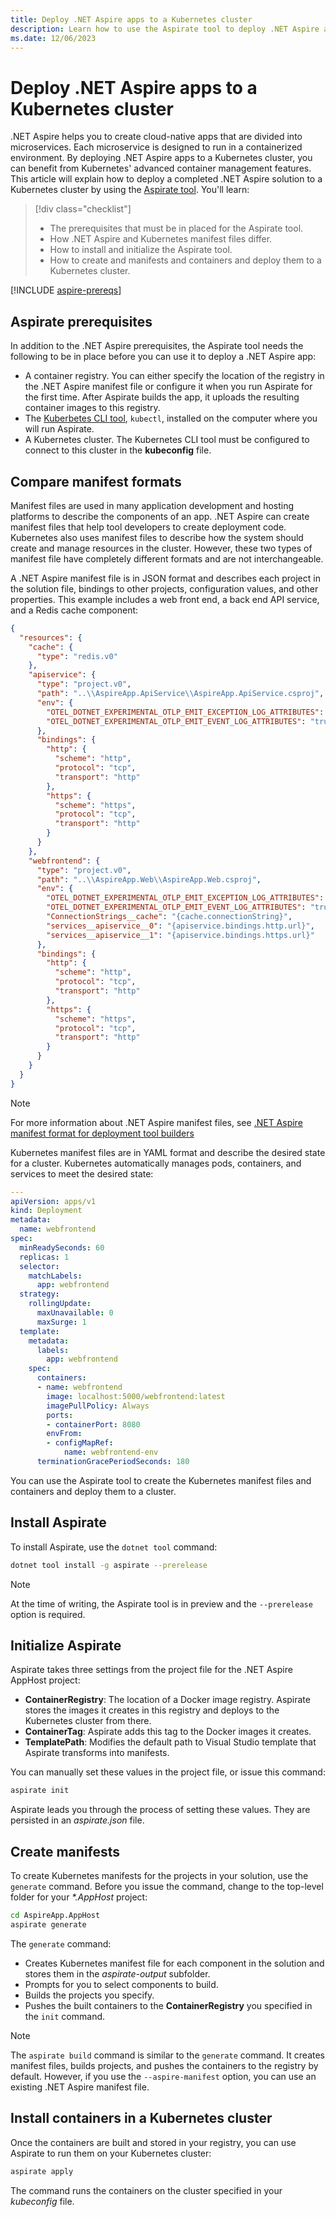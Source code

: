 ```yaml
---
title: Deploy .NET Aspire apps to a Kubernetes cluster
description: Learn how to use the Aspirate tool to deploy .NET Aspire apps to a Kubernetes cluster.
ms.date: 12/06/2023
---
```


# Deploy .NET Aspire apps to a Kubernetes cluster

.NET Aspire helps you to create cloud-native apps that are divided into microservices. Each microservice is designed to run in a containerized environment. By deploying .NET Aspire apps to a Kubernetes cluster, you can benefit from Kubernetes' advanced container management features. This article will explain how to deploy a completed .NET Aspire solution to a Kubernetes cluster by using the [Aspirate tool](https://www.nuget.org/packages/Aspirate). You'll learn:

> [!div class="checklist"]
>
> - The prerequisites that must be in placed for the Aspirate tool.
> - How .NET Aspire and Kubernetes manifest files differ.
> - How to install and initialize the Aspirate tool.
> - How to create and manifests and containers and deploy them to a Kubernetes cluster.

[!INCLUDE [aspire-prereqs](../includes/aspire-prereqs.md)]

## Aspirate prerequisites

In addition to the .NET Aspire prerequisites, the Aspirate tool needs the following to be in place before you can use it to deploy a .NET Aspire app:

- A container registry. You can either specify the location of the registry in the .NET Aspire manifest file or configure it when you run Aspirate for the first time. After Aspirate builds the app, it uploads the resulting container images to this registry.
- The [Kuberbetes CLI tool](https://kubernetes.io/docs/tasks/tools/), `kubectl`, installed on the computer where you will run Aspirate.
- A Kubernetes cluster. The Kubernetes CLI tool must be configured to connect to this cluster in the **kubeconfig** file.

## Compare manifest formats

Manifest files are used in many application development and hosting platforms to describe the components of an app. .NET Aspire can create manifest files that help tool developers to create  deployment code. Kubernetes also uses manifest files to describe how the system should create and manage resources in the cluster. However, these two types of manifest file have completely different formats and are not interchangeable.

A .NET Aspire manifest file is in JSON format and describes each project in the solution file, bindings to other projects, configuration values, and other properties. This example includes a web front end, a back end API service, and a Redis cache component:

```json
{
  "resources": {
    "cache": {
      "type": "redis.v0"
    },
    "apiservice": {
      "type": "project.v0",
      "path": "..\\AspireApp.ApiService\\AspireApp.ApiService.csproj",
      "env": {
        "OTEL_DOTNET_EXPERIMENTAL_OTLP_EMIT_EXCEPTION_LOG_ATTRIBUTES": "true",
        "OTEL_DOTNET_EXPERIMENTAL_OTLP_EMIT_EVENT_LOG_ATTRIBUTES": "true"
      },
      "bindings": {
        "http": {
          "scheme": "http",
          "protocol": "tcp",
          "transport": "http"
        },
        "https": {
          "scheme": "https",
          "protocol": "tcp",
          "transport": "http"
        }
      }
    },
    "webfrontend": {
      "type": "project.v0",
      "path": "..\\AspireApp.Web\\AspireApp.Web.csproj",
      "env": {
        "OTEL_DOTNET_EXPERIMENTAL_OTLP_EMIT_EXCEPTION_LOG_ATTRIBUTES": "true",
        "OTEL_DOTNET_EXPERIMENTAL_OTLP_EMIT_EVENT_LOG_ATTRIBUTES": "true",
        "ConnectionStrings__cache": "{cache.connectionString}",
        "services__apiservice__0": "{apiservice.bindings.http.url}",
        "services__apiservice__1": "{apiservice.bindings.https.url}"
      },
      "bindings": {
        "http": {
          "scheme": "http",
          "protocol": "tcp",
          "transport": "http"
        },
        "https": {
          "scheme": "https",
          "protocol": "tcp",
          "transport": "http"
        }
      }
    }
  }
}
```

> [!NOTE]
> For more information about .NET Aspire manifest files, see [.NET Aspire manifest format for deployment tool builders](manifest-format.md)

Kubernetes manifest files are in YAML format and describe the desired state for a cluster. Kubernetes automatically manages pods, containers, and services to meet the desired state:

```yaml
---
apiVersion: apps/v1
kind: Deployment
metadata:
  name: webfrontend
spec:
  minReadySeconds: 60
  replicas: 1
  selector:
    matchLabels:
      app: webfrontend
  strategy:
    rollingUpdate:
      maxUnavailable: 0
      maxSurge: 1
  template:
    metadata:
      labels:
        app: webfrontend
    spec:
      containers:
      - name: webfrontend
        image: localhost:5000/webfrontend:latest
        imagePullPolicy: Always
        ports:
        - containerPort: 8080
        envFrom:
        - configMapRef:
            name: webfrontend-env
      terminationGracePeriodSeconds: 180
```

You can use the Aspirate tool to create the Kubernetes manifest files and containers and deploy them to a cluster.

## Install Aspirate

To install Aspirate, use the `dotnet tool` command:

```bash
dotnet tool install -g aspirate --prerelease
```

> [!NOTE]
> At the time of writing, the Aspirate tool is in preview and the `--prerelease` option is required.

## Initialize Aspirate

Aspirate takes three settings from the project file for the .NET Aspire AppHost project:

- **ContainerRegistry**: The location of a Docker image registry. Aspirate stores the images it creates in this registry and deploys to the Kubernetes cluster from there.
- **ContainerTag**: Aspirate adds this tag to the Docker images it creates.
- **TemplatePath**: Modifies the default path to Visual Studio template that Aspirate transforms into manifests.

You can manually set these values in the project file, or issue this command:

```bash
aspirate init
```

Aspirate leads you through the process of setting these values. They are persisted in an _aspirate.json_ file.

## Create manifests

To create Kubernetes manifests for the projects in your solution, use the `generate` command. Before you issue the command, change to the top-level folder for your _*.AppHost_ project:

```bash
cd AspireApp.AppHost
aspirate generate
```

The `generate` command:

- Creates Kubernetes manifest file for each component in the solution and stores them in the _aspirate-output_ subfolder.
- Prompts for you to select components to build.
- Builds the projects you specify.
- Pushes the built containers to the **ContainerRegistry** you specified in the `init` command.

> [!NOTE]
> The `aspirate build` command is similar to the `generate` command. It creates manifest files, builds projects, and pushes the containers to the registry by default. However, if you use the `--aspire-manifest` option, you can use an existing .NET Aspire manifest file.

## Install containers in a Kubernetes cluster

Once the containers are built and stored in your registry, you can use Aspirate to run them on your Kubernetes cluster:

```bash
aspirate apply
```

The command runs the containers on the cluster specified in your _kubeconfig_ file.
